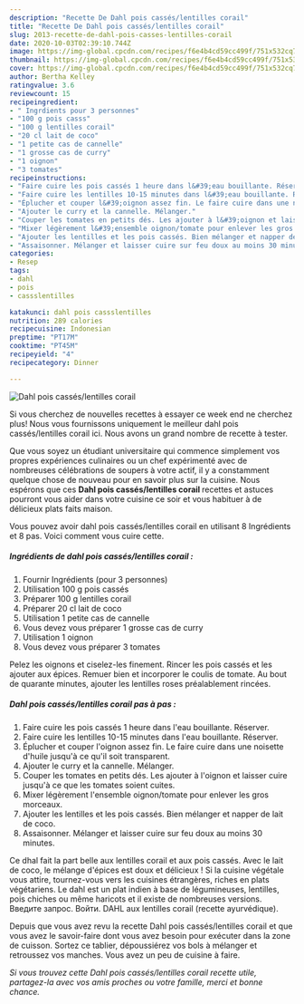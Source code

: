 ```yaml
---
description: "Recette De Dahl pois cassés/lentilles corail"
title: "Recette De Dahl pois cassés/lentilles corail"
slug: 2013-recette-de-dahl-pois-casses-lentilles-corail
date: 2020-10-03T02:39:10.744Z
image: https://img-global.cpcdn.com/recipes/f6e4b4cd59cc499f/751x532cq70/dahl-pois-casseslentilles-corail-photo-principale-de-la-recette.jpg
thumbnail: https://img-global.cpcdn.com/recipes/f6e4b4cd59cc499f/751x532cq70/dahl-pois-casseslentilles-corail-photo-principale-de-la-recette.jpg
cover: https://img-global.cpcdn.com/recipes/f6e4b4cd59cc499f/751x532cq70/dahl-pois-casseslentilles-corail-photo-principale-de-la-recette.jpg
author: Bertha Kelley
ratingvalue: 3.6
reviewcount: 15
recipeingredient:
- " Ingrdients pour 3 personnes"
- "100 g pois casss"
- "100 g lentilles corail"
- "20 cl lait de coco"
- "1 petite cas de cannelle"
- "1 grosse cas de curry"
- "1 oignon"
- "3 tomates"
recipeinstructions:
- "Faire cuire les pois cassés 1 heure dans l&#39;eau bouillante. Réserver."
- "Faire cuire les lentilles 10-15 minutes dans l&#39;eau bouillante. Réserver."
- "Éplucher et couper l&#39;oignon assez fin. Le faire cuire dans une noisette d&#39;huile jusqu&#39;à ce qu&#39;il soit transparent."
- "Ajouter le curry et la cannelle. Mélanger."
- "Couper les tomates en petits dés. Les ajouter à l&#39;oignon et laisser cuire jusqu&#39;à ce que les tomates soient cuites."
- "Mixer légèrement l&#39;ensemble oignon/tomate pour enlever les gros morceaux."
- "Ajouter les lentilles et les pois cassés. Bien mélanger et napper de lait de coco."
- "Assaisonner. Mélanger et laisser cuire sur feu doux au moins 30 minutes."
categories:
- Resep
tags:
- dahl
- pois
- cassslentilles

katakunci: dahl pois cassslentilles 
nutrition: 289 calories
recipecuisine: Indonesian
preptime: "PT17M"
cooktime: "PT45M"
recipeyield: "4"
recipecategory: Dinner

---
```



![Dahl pois cassés/lentilles corail](https://img-global.cpcdn.com/recipes/f6e4b4cd59cc499f/751x532cq70/dahl-pois-casseslentilles-corail-photo-principale-de-la-recette.jpg)

Si vous cherchez de nouvelles recettes à essayer ce week end ne cherchez plus! Nous vous fournissons uniquement le meilleur dahl pois cassés/lentilles corail ici. Nous avons un grand nombre de recette à tester.

Que vous soyez un étudiant universitaire qui commence simplement vos propres expériences culinaires ou un chef expérimenté avec de nombreuses célébrations de soupers à votre actif, il y a constamment quelque chose de nouveau pour en savoir plus sur la cuisine. Nous espérons que ces <strong> Dahl pois cassés/lentilles corail </strong> recettes et astuces pourront vous aider dans votre cuisine ce soir et vous habituer à de délicieux plats faits maison.

<!--inarticleads1-->

Vous pouvez avoir dahl pois cassés/lentilles corail en utilisant 8 Ingrédients et 8 pas. Voici comment vous cuire cette.

##### Ingrédients de dahl pois cassés/lentilles corail :

1. Fournir  Ingrédients (pour 3 personnes)
1. Utilisation 100 g pois cassés
1. Préparer 100 g lentilles corail
1. Préparer 20 cl lait de coco
1. Utilisation 1 petite cas de cannelle
1. Vous devez vous préparer 1 grosse cas de curry
1. Utilisation 1 oignon
1. Vous devez vous préparer 3 tomates


Pelez les oignons et ciselez-les finement. Rincer les pois cassés et les ajouter aux épices. Remuer bien et incorporer le coulis de tomate. Au bout de quarante minutes, ajouter les lentilles roses préalablement rincées. 

<!--inarticleads2-->

##### Dahl pois cassés/lentilles corail pas à pas :

1. Faire cuire les pois cassés 1 heure dans l&#39;eau bouillante. Réserver.
1. Faire cuire les lentilles 10-15 minutes dans l&#39;eau bouillante. Réserver.
1. Éplucher et couper l&#39;oignon assez fin. Le faire cuire dans une noisette d&#39;huile jusqu&#39;à ce qu&#39;il soit transparent.
1. Ajouter le curry et la cannelle. Mélanger.
1. Couper les tomates en petits dés. Les ajouter à l&#39;oignon et laisser cuire jusqu&#39;à ce que les tomates soient cuites.
1. Mixer légèrement l&#39;ensemble oignon/tomate pour enlever les gros morceaux.
1. Ajouter les lentilles et les pois cassés. Bien mélanger et napper de lait de coco.
1. Assaisonner. Mélanger et laisser cuire sur feu doux au moins 30 minutes.


Ce dhal fait la part belle aux lentilles corail et aux pois cassés. Avec le lait de coco, le mélange d&#39;épices est doux et délicieux ! Si la cuisine végétale vous attire, tournez-vous vers les cuisines étrangères, riches en plats végétariens. Le dahl est un plat indien à base de légumineuses, lentilles, pois chiches ou même haricots et il existe de nombreuses versions. Введите запрос. Войти. DAHL aux lentilles corail (recette ayurvédique). 

<!--inarticleads1-->

<p>
Depuis que vous avez revu la recette Dahl pois cassés/lentilles corail et que vous avez le savoir-faire dont vous avez besoin pour exécuter dans la zone de cuisson. Sortez ce tablier, dépoussiérez vos bols à mélanger et retroussez vos manches. Vous avez un peu de cuisine à faire.
</p>

<p>
<i>Si vous trouvez cette Dahl pois cassés/lentilles corail recette utile, partagez-la avec vos amis proches ou votre famille, merci et bonne chance.</i>
</p>

